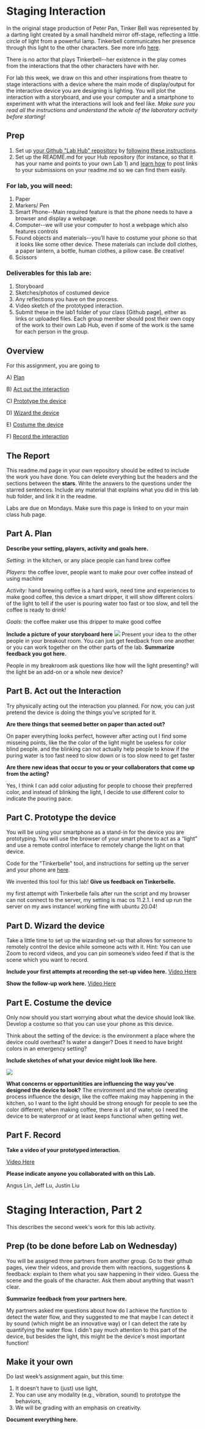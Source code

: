 

# Staging Interaction

In the original stage production of Peter Pan, Tinker Bell was represented by a darting light created by a small handheld mirror off-stage, reflecting a little circle of light from a powerful lamp. Tinkerbell communicates her presence through this light to the other characters. See more info [here](https://en.wikipedia.org/wiki/Tinker_Bell). 

There is no actor that plays Tinkerbell--her existence in the play comes from the interactions that the other characters have with her.



For lab this week, we draw on this and other inspirations from theatre to stage interactions with a device where the main mode of display/output for the interactive device you are designing is lighting. You will plot the interaction with a storyboard, and use your computer and a smartphone to experiment with what the interactions will look and feel like. _Make sure you read all the instructions and understand the whole of the laboratory activity before starting!_



## Prep

1. Set up [your Github "Lab Hub" repository](../../../) by [following these instructions](https://github.com/FAR-Lab/Developing-and-Designing-Interactive-Devices/blob/2021Spring/readings/Submitting%20Labs.md).
2. Set up the README.md for your Hub repository (for instance, so that it has your name and points to your own Lab 1) and [learn how](https://guides.github.com/features/mastering-markdown/) to post links to your submissions on your readme.md so we can find them easily.

### For lab, you will need:

1. Paper
1. Markers/ Pen
1. Smart Phone--Main required feature is that the phone needs to have a browser and display a webpage.
1. Computer--we will use your computer to host a webpage which also features controls
1. Found objects and materials--you’ll have to costume your phone so that it looks like some other device. These materials can include doll clothes, a paper lantern, a bottle, human clothes, a pillow case. Be creative!
1. Scissors

### Deliverables for this lab are: 
1. Storyboard
1. Sketches/photos of costumed device
1. Any reflections you have on the process.
1. Video sketch of the prototyped interaction.
1. Submit these in the lab1 folder of your class [Github page], either as links or uploaded files. Each group member should post their own copy of the work to their own Lab Hub, even if some of the work is the same for each person in the group.


## Overview
For this assignment, you are going to 

A) [Plan](#part-a-plan) 

B) [Act out the interaction](#part-b-act-out-the-interaction) 

C) [Prototype the device](#part-c-prototype-the-device)

D) [Wizard the device](#part-d-wizard-the-device) 

E) [Costume the device](#part-e-costume-the-device)

F) [Record the interaction](#part-f-record)

## The Report
This readme.md page in your own repository should be edited to include the work you have done. You can delete everything but the headers and the sections between the **stars**. Write the answers to the questions under the starred sentences. Include any material that explains what you did in this lab hub folder, and link it in the readme.

Labs are due on Mondays. Make sure this page is linked to on your main class hub page.

## Part A. Plan 

**Describe your setting, players, activity and goals here.**

_Setting:_ in the kitchen, or any place people can hand brew coffee

_Players:_ the coffee lover, people want to make pour over coffee instead of using machine

_Activity:_ hand brewing coffee is a hard work, need time and experiences to make good coffee, this device a smart dripper, it will show different colors of the light to tell if the user is pouring water too fast or too slow, and tell the coffee is ready to drink!

_Goals:_ the coffee maker use this dripper to make good coffee

**Include a picture of your storyboard here**
![](https://github.com/moonorblue/Interactive-Lab-Hub/blob/Spring2021/Lab%201/Untitled%20(Draft)-1%202.jpg?raw=true)
Present your idea to the other people in your breakout room. You can just get feedback from one another or you can work together on the other parts of the lab.
**Summarize feedback you got here.**

People in my breakroom ask questions like how will the light presenting? will the light be an add-on or a whole new device?


## Part B. Act out the Interaction

Try physically acting out the interaction you planned. For now, you can just pretend the device is doing the things you’ve scripted for it. 

**Are there things that seemed better on paper than acted out?**

On paper everything looks perfect, however after acting out I find some misseing points, like the the color of the light might be useless for color blind people. and the blinking can not actually help people to know if the puring water is too fast need to slow down or is too slow need to get faster 

**Are there new ideas that occur to you or your collaborators that come up from the acting?**

Yes, I think I can add color adjusting for people to choose their prepferred color, and instead of blinking the light, I decide to use different color to indicate the pouring pace.


## Part C. Prototype the device

You will be using your smartphone as a stand-in for the device you are prototyping. You will use the browser of your smart phone to act as a “light” and use a remote control interface to remotely change the light on that device. 

Code for the "Tinkerbelle" tool, and instructions for setting up the server and your phone are [here](https://github.com/FAR-Lab/tinkerbelle).

We invented this tool for this lab! 
**Give us feedback on Tinkerbelle.**

my first attempt with Tinkerbelle fails after run the script and my browser can not connect to the server, my setting is mac os 11.2.1. I end up run the server on my aws instance! working fine with ubuntu 20.04!
## Part D. Wizard the device
Take a little time to set up the wizarding set-up that allows for someone to remotely control the device while someone acts with it. Hint: You can use Zoom to record videos, and you can pin someone’s video feed if that is the scene which you want to record. 

**Include your first attempts at recording the set-up video here.**
[Video Here](https://drive.google.com/file/d/1AvQlgtKVXOzkTc_MHWIEnNCf961SFpyu/view?usp=sharing)


**Show the follow-up work here.**
[Video Here](https://drive.google.com/file/d/1MECX_TSpUV8syNns0VGQZuFXzbOvpFIB/view?usp=sharing)

## Part E. Costume the device

Only now should you start worrying about what the device should look like. Develop a costume so that you can use your phone as this device.

Think about the setting of the device: is the environment a place where the device could overheat? Is water a danger? Does it need to have bright colors in an emergency setting?

**Include sketches of what your device might look like here.**

![](https://github.com/moonorblue/Interactive-Lab-Hub/blob/Spring2021/Lab%201/Untitled%20(Draft)-6%202.jpg?raw=true)

**What concerns or opportunitities are influencing the way you've designed the device to look?**
The environment and the whole operating process influence the design, like the coffee making may happening in the kitchen, so I want to the light should be strong enough for people to see the color different; when making coffee, there is a lot of water, so I need the device to be waterproof or at least keeps functional when getting wet.


## Part F. Record

**Take a video of your prototyped interaction.**

[Video Here](https://drive.google.com/file/d/1NcMUtZyHSYF2m75UyYWRSE6Gwx0ZnTaF/view?usp=sharing)

**Please indicate anyone you collaborated with on this Lab.**

Angus Lin, Jeff Lu, Justin Liu

# Staging Interaction, Part 2 

This describes the second week's work for this lab activity.


## Prep (to be done before Lab on Wednesday)

You will be assigned three partners from another group. Go to their github pages, view their videos, and provide them with reactions, suggestions & feedback: explain to them what you saw happening in their video. Guess the scene and the goals of the character. Ask them about anything that wasn’t clear. 

**Summarize feedback from your partners here.**

My partners asked me questions about how do I achieve the function to detect the water flow, and they suggested to me that maybe I can detect it by sound (which might be an innovative way) or I can detect the rate by quantifying the water flow. I didn't pay much attention to this part of the device, but besides the light, this might be the device's most important function! 
## Make it your own

Do last week’s assignment again, but this time: 
1) It doesn’t have to (just) use light, 
2) You can use any modality (e.g., vibration, sound) to prototype the behaviors, 
3) We will be grading with an emphasis on creativity. 

**Document everything here.**
